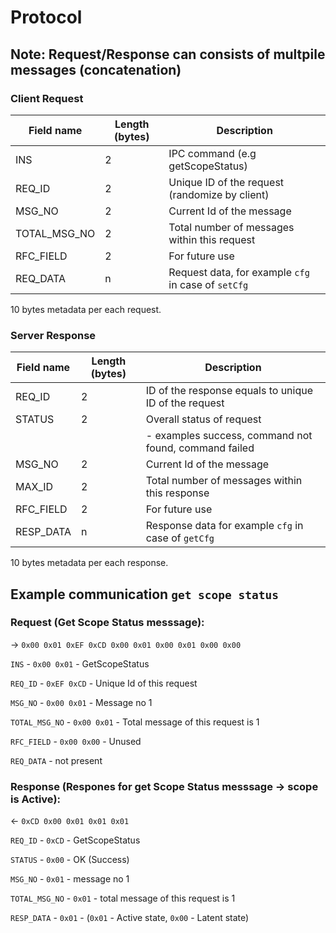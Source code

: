 # Protocol

## Note: Request/Response can consists of multpile messages (concatenation)

### Client Request

| Field name   | Length (bytes) | Description                                         |
|--------------|----------------|-----------------------------------------------------|
| INS          | 2              | IPC command (e.g getScopeStatus)                    |
| REQ_ID       | 2              | Unique ID of the request (randomize by client)      |
| MSG_NO       | 2              | Current Id of the message                           |
| TOTAL_MSG_NO | 2              | Total number of messages within this request        |
| RFC_FIELD    | 2              | For future use                                      |
| REQ_DATA     | n              | Request data, for example `cfg` in case of `setCfg` |

10 bytes metadata per each request.

### Server Response

| Field name | Length (bytes) | Description                                           |
|------------|----------------|-------------------------------------------------------|
| REQ_ID     | 2              | ID of the response equals to unique ID of the request |
| STATUS     | 2              | Overall status of request                             |
|            |                | - examples success, command not found, command failed |
| MSG_NO     | 2              | Current Id of the message                             |
| MAX_ID     | 2              | Total number of messages within this response         |
| RFC_FIELD  | 2              | For future use                                      |
| RESP_DATA  | n              | Response data for example `cfg` in case of `getCfg`   |

10 bytes metadata per each response.

## Example communication `get scope status`

### Request (Get Scope Status messsage):

-> `0x00 0x01 0xEF 0xCD 0x00 0x01 0x00 0x01 0x00 0x00`

`INS` - `0x00 0x01` - GetScopeStatus

`REQ_ID` - `0xEF 0xCD` - Unique Id of this request

`MSG_NO` - `0x00 0x01` - Message no 1

`TOTAL_MSG_NO` - `0x00 0x01` - Total message of this request is 1

`RFC_FIELD` - `0x00 0x00` - Unused

`REQ_DATA` - not present

### Response (Respones for get Scope Status messsage -> scope is Active):

<- `0xCD 0x00 0x01 0x01 0x01`

`REQ_ID` - `0xCD` - GetScopeStatus

`STATUS` - `0x00` - OK (Success)

`MSG_NO` - `0x01` - message no 1

`TOTAL_MSG_NO` - `0x01` - total message of this request is 1

`RESP_DATA` - `0x01` - (`0x01` - Active state, `0x00` - Latent state)
